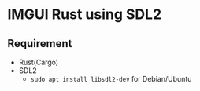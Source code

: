 # IMGUI Rust using SDL2

## Requirement

- Rust(Cargo)
- SDL2
  - `sudo apt install libsdl2-dev` for Debian/Ubuntu

